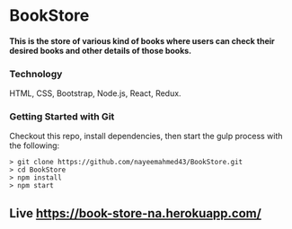 
# BookStore
#### This is the store of various kind of books where users can check their desired books and other details of those books.

### Technology
HTML, CSS, Bootstrap, Node.js, React, Redux.


### Getting Started with Git
Checkout this repo, install dependencies, then start the gulp process with the following:
```
> git clone https://github.com/nayeemahmed43/BookStore.git
> cd BookStore
> npm install
> npm start
```

## Live https://book-store-na.herokuapp.com/



